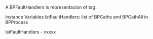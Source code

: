 A BPFaultHandlers is representacion of tag <faultHandlers>.

Instance Variables
	lstFaultHandlers:		list of BPCaths and BPCathAll in BPProcess

lstFaultHandlers
	- xxxxx
